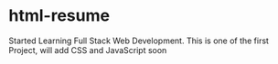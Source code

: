 # html-resume
Started Learning Full Stack Web Development.
This is one of the first Project, will add CSS and JavaScript soon
